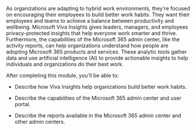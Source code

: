 As organizations are adapting to hybrid work environments, they're focused on encouraging their employees to build better work habits. They want their employees and teams to achieve a balance between productivity and wellbeing. Microsoft Viva Insights gives leaders, managers, and employees privacy-protected insights that help everyone work smarter and thrive. Furthermore, the capabilities of the Microsoft 365 admin center, like the activity reports, can help organizations understand how people are adopting Microsoft 365 products and services. These analytic tools gather data and use artificial intelligence (AI) to provide actionable insights to help individuals and organizations do their best work.

After completing this module, you'll be able to:

 -  Describe how Viva Insights help organizations build better work habits.

 -  Describe the capabilities of the Microsoft 365 admin center and user portal.
 -  Describe the reports available in the Microsoft 365 admin center and other admin centers.
